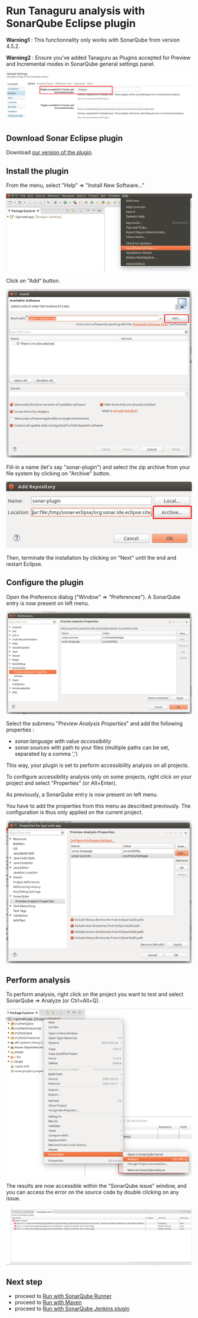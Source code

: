 # Run Tanaguru analysis with SonarQube Eclipse plugin

**Warning1** : This functionnality only works with SonarQube from version 4.5.2.

**Warning2** : Ensure you've added Tanaguru as Plugins accepted for Preview and Incremental modes in SonarQube general settings panel.

![](Images/screenshot_20150309_TANAGURU_eclipse_set_accepted_plugin.png)

## Download Sonar Eclipse plugin

Download [our version of the plugin](http://download.tanaguru.org/Tanaguru-sonar-plugin/sonar-eclipse.zip).

## Install the plugin

From the menu, select "Help" => "Install New Software..."

![](Images/screenshot_20150309_TANAGURU_eclipse_install_plugin1.png)

Click on "Add" button.

![](Images/screenshot_20150309_TANAGURU_eclipse_install_plugin2.png)

Fill-in a name (let's say "sonar-plugin") and select the zip archive from your file system by clicking on "Archive" button.

![](Images/screenshot_20150309_TANAGURU_eclipse_install_plugin3.png)

Then, terminate the installation by clicking on "Next" until the end and restart Eclipse.

## Configure the plugin

Open the Preference dialog ("Window" => "Preferences"). 
A SonarQube entry is now present on left menu.

![](Images/screenshot_20150309_TANAGURU_eclipse_configure_plugin1.png)

Select the submenu "*Preview Analysis Properties*" and add the following properties  : 

* *sonar.language* with value *accessibility*
* *sonar.sources* with path to your files (multiple paths can be set, separated by a comma ',')

This way, your plugin is set to perform accessibility analysis on all projects.

To configure accessibility analysis only on some projects, right click on your project and select "Properties" (or Alt+Enter).

As previously, a SonarQube entry is now present on left menu.

You have to add the properties from this menu as described previously. The configuration is thus only applied on the current project.

![](Images/screenshot_20150309_TANAGURU_eclipse_configure_plugin2.png)

## Perform analysis

To perform analysis, right click on the project you want to test and select SonarQube => Analyze (or Ctrl+Alt+Q).

![](Images/screenshot_20150309_TANAGURU_eclipse_use_plugin1.png)

The results are now accessible within the "SonarQube issue" window, and you can access the error on the source code by double clicking on any issue.

![](Images/screenshot_20150309_TANAGURU_eclipse_use_plugin2.png)

## Next step

* proceed to [Run with SonarQube Runner](run-with-sonar-runner.md)
* proceed to [Run with Maven](run-with-maven.md)
* proceed to [Run with SonarQube Jenkins plugin](run-with-jenkins.md)
